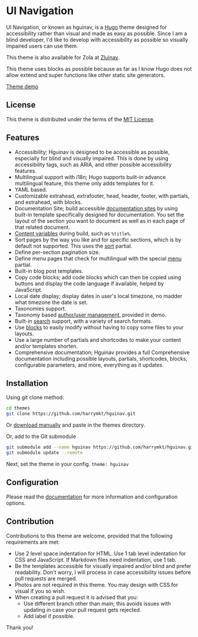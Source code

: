 # UI Navigation
UI Navigation, or known as hguinav, is a [Hugo](https://gohugo.io/) theme designed for accessibility rather than visual and made as easy as possible. Since I am a blind developer, I'd like to develop with accessibility as possible so visually impaired users can use them.

This theme is also available for Zola at [Zluinav](https://github.com/harrymkt/zluinav).

This theme uses blocks as possible because as far as I know Hugo does not allow extend and super functions like other static site generators.

[Theme demo](https://harrymkt.github.io/hguinav)

## License
This theme is distributed under the terms of the [MIT License](https://github.com/harrymkt/hguinav/blob/main/LICENSE.md).

## Features
- Accessibility; Hguinav is designed to be accessible as possible, especially for blind and visually impaired. This is done by using accessibility tags, such as ARIA, and other possible accessibility features.
- Multilingual support with i18n; Hugo supports built-in advance multilingual feature, this theme only adds templates for it.
- YAML based.
- Customizable extrahead, extrafooter, head, header, footer, with partials, and extrahead, with blocks.
- Documentation Site; build accessible [documentation sites](https://harrymkt.github.io/hguinav/docs/documentation) by using built-in template specifically designed for documentation. You set the layout of the section you want to document as well as in each page of that related document.
- [Content variables](https://harrymkt.github.io/hguinav/docs/writing) during build, such as `%title%`.
- Sort pages by the way you like and for specific sections, which is by default not supported. This uses the [sort](https://harrymkt.github.io/hguinav/docs/partials/sort) partial.
- Define per-section pagination size.
- Define menu pages that check for multilingual with the special [menu](https://harrymkt.github.io/hguinav/docs/partials/menu) partial.
- Built-in blog post templates.
- Copy code blocks; add code blocks which can then be copied using buttons and display the code language if available, helped by JavaScript.
- Local date display; display dates in user's local timezone, no madder what timezone the date is set.
- Taxonomies support.
- Taxonomy based [author/user management](https://harrymkt.github.io/hguinav/docs/author-taxonomy), provided in demo.
- Built-in [search](https://harrymkt.github.io/hguinav/docs/search) support, with a variety of search formats.
- Use [blocks](https://harrymkt.github.io/hguinav/docs/blocks) to easily modify without having to copy some files to your layouts.
- Use a large number of partials and shortcodes to make your content and/or templates shorten.
- Comprehensive documentation; Hguinav provides a full Comprehensive documentation including possible layouts, partials, shortcodes, blocks, configurable parameters, and more, everything as it updates.

## Installation
Using git clone method:
```bash
cd themes
git clone https://github.com/harrymkt/hguinav.git
```
Or [download manually](https://github.com/harrymkt/hguinav/archive/refs/heads/main.zip) and paste in the themes directory.

Or, add to the Git submodule
```bash
git submodule add --name hguinav https://github.com/harrymkt/hguinav.git themes/hguinav
git submodule update --remote
```

Next, set the theme in your config.
`theme: hguinav`

## Configuration
Please read the [documentation](https://harrymkt.github.io/hguinav) for more information and configuration options.

## Contribution
Contributions to this theme are welcome, provided that the following requirements are met:
- Use 2 level space indentation for HTML. Use 1 tab level indentation for CSS and JavaScript. If Markdown files need indentation, use 1 tab.
- Be the templates accessible for visually impaired and/or blind and prefer readability. Don't worry, I will process in case accessibility issues before pull requests are merged.
- Photos are not required in this theme. You may design with CSS for visual if you so wish.
- When creating a pull request it is advised that you:
	- Use different branch other than main; this avoids issues with updating in case your pull request gets rejected.
	- Add label if possible.

Thank you!